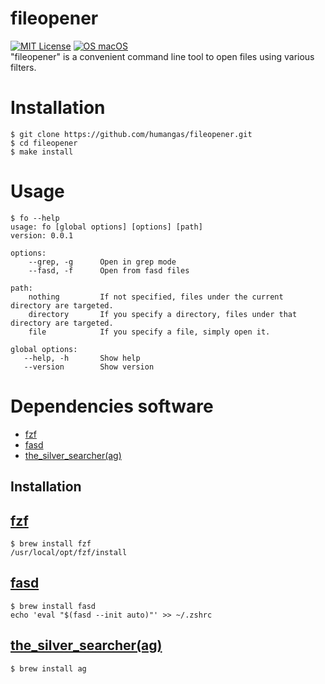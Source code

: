 # fileopener
[![MIT License](http://img.shields.io/badge/license-MIT-blue.svg?style=flat)](LICENSE)
[![OS macOS](https://img.shields.io/badge/OS-macOS-blue.svg)](OS)  
"fileopener" is a convenient command line tool to open files using various filters.


# Installation
```
$ git clone https://github.com/humangas/fileopener.git
$ cd fileopener
$ make install
```


# Usage
```
$ fo --help
usage: fo [global options] [options] [path]
version: 0.0.1

options:
    --grep, -g      Open in grep mode
    --fasd, -f      Open from fasd files

path:
    nothing         If not specified, files under the current directory are targeted.
    directory       If you specify a directory, files under that directory are targeted.
    file            If you specify a file, simply open it.

global options:
   --help, -h       Show help
   --version        Show version
```


# Dependencies software
- [fzf](https://github.com/junegunn/fzf)
- [fasd](https://github.com/clvv/fasd)
- [the_silver_searcher(ag)](https://github.com/ggreer/the_silver_searcher)

## Installation
## [fzf](https://github.com/junegunn/fzf#using-homebrew)
```
$ brew install fzf
/usr/local/opt/fzf/install
```

## [fasd](https://github.com/clvv/fasd#install)
```
$ brew install fasd
echo 'eval "$(fasd --init auto)"' >> ~/.zshrc
```

## [the_silver_searcher(ag)](https://github.com/ggreer/the_silver_searcher#macos)
```
$ brew install ag
```
